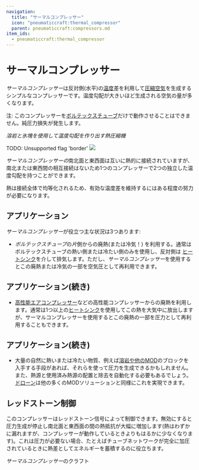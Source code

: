 ```yaml
---
navigation:
  title: "サーマルコンプレッサー"
  icon: "pneumaticcraft:thermal_compressor"
  parent: pneumaticcraft:compressors.md
item_ids:
  - pneumaticcraft:thermal_compressor
---
```


# サーマルコンプレッサー

*サーマルコンプレッサー*は反対側(水平)の[温度](../base_concepts/heat.md)差を利用して[圧縮空気](../base_concepts/pressure.md)を生成するシンプルなコンプレッサーです。温度勾配が大きいほど生成される空気の量が多くなります。

注: このコンプレッサーを[ボルテックスチューブ](../machines/vortex_tube.md)だけで動作させることはできません。純圧力損失が発生します。

*溶岩と氷塊を使用して温度勾配を作り出す熱圧縮機*

TODO: Unsupported flag 'border'
![](thermal_compressor.png)

*サーマルコンプレッサーの*南北面と東西面は互いに熱的に接続されていますが、南北または東西間の相互接続はないため1つのコンプレッサーで2つの独立した温度勾配を持つことができます。

熱は接続全体で均等化されるため、有効な温度差を維持するにはある程度の努力が必要になります。

## アプリケーション

*サーマルコンプレッサー*が役立つ主な状況は3つあります:
- *ボルテックスチューブ*の*片*側からの廃熱(または冷気！) を利用する。通常はボルテックスチューブの熱い側または冷たい側のみを使用し、反対側は [ヒートシンク](../machines/heat_sink.md)を介して排気します。ただし、*サーマルコンプレッサー*を使用するとこの廃熱または冷気の一部を空気圧として再利用できます。

## アプリケーション(続き)


- [高性能エアコンプレッサー](./advanced_air_compressor.md)などの高性能コンプレッサーからの廃熱を利用します。通常は1つ以上の[ヒートシンク](../tools/heat_sink.md)を使用してこの熱を大気中に放出しますが、サーマルコンプレッサーを使用するとこの廃熱の一部を圧力として再利用することもできます。

## アプリケーション(続き)


- 大量の自然に熱いまたは冷たい物質、例えば[溶岩や他のMOD](../base_concepts/heat_sources.md)のブロックを入手する手段があれば、それらを使って圧力を生成できるかもしれません。また、熱源と使用済み熱源の配置と除去を自動化する必要もあるでしょう。[ドローン](../tools/drone.md)は他の多くのMODソリューションと同様にこれを実現できます。

## レッドストーン制御

このコンプレッサーは<Color hex="#f00">レッドストーン信号</Color>によって制御できます。無効にすると圧力生成が停止し南北面と東西面の間の熱抵抗が大幅に増加します(熱はわずかに漏れますが、コンプレッサーが動作しているときよりもはるかに少なくなります)。これは圧力が必要ない場合、たとえばチューブネットワークが完全に加圧されているときに熱差としてエネルギーを蓄積するのに役立ちます。

*サーマルコンプレッサー*のクラフト

<Recipe id="pneumaticcraft:thermal_compressor" />

